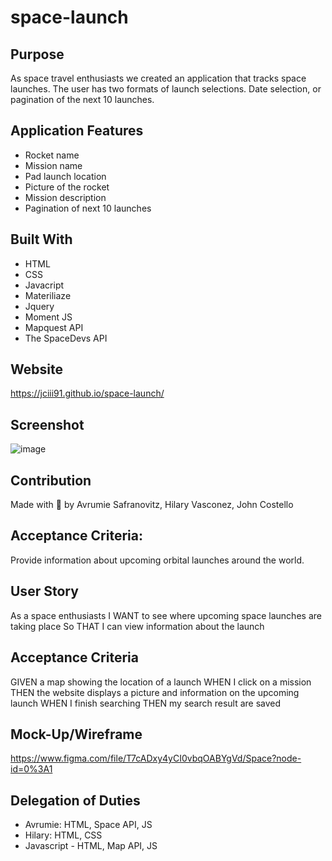 # space-launch

## Purpose

As space travel enthusiasts we created an application that tracks space launches. The user has two formats of launch selections. Date selection, or pagination of the next 10 launches.

## Application Features

- Rocket name
- Mission name
- Pad launch location
- Picture of the rocket
- Mission description
- Pagination of next 10 launches

## Built With

- HTML
- CSS
- Javacript
- Materiliaze
- Jquery
- Moment JS
- Mapquest API
- The SpaceDevs API

## Website

https://jciii91.github.io/space-launch/

## Screenshot

![image](https://user-images.githubusercontent.com/78921988/154845715-006c2867-7917-44c1-902b-d105f7e1fdab.png)

## Contribution

Made with 🌌 by Avrumie Safranovitz, Hilary Vasconez, John Costello​

## Acceptance Criteria:

Provide information about upcoming orbital launches around the world.

## User Story

As a space enthusiasts
I WANT to see where upcoming space launches are taking place
So THAT I can view information about the launch

## Acceptance Criteria

GIVEN a map showing the location of a launch
WHEN I click on a mission
THEN the website displays a picture and information on the upcoming launch
WHEN I finish searching
THEN my search result are saved

## Mock-Up/Wireframe

https://www.figma.com/file/T7cADxy4yCI0vbqOABYgVd/Space?node-id=0%3A1

## Delegation of Duties

- Avrumie: HTML, Space API, JS
- Hilary: HTML, CSS
- Javascript - HTML, Map API, JS​
